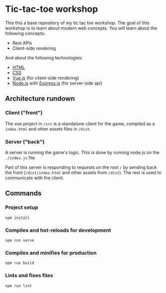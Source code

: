 # Tic-tac-toe workshop

This this a base repository of my tic tac toe workshop.
The goal of this workshop is to learn about modern web concepts.
You will learn about the following concepts:
* Rest APIs
* Client-side rendering

And about the following technologies:
* [HTML](https://developer.mozilla.org/en-US/docs/Glossary/html)
* [CSS](https://developer.mozilla.org/en-US/docs/Glossary/css)
* [Vue.js](https://github.com/vuejs/vue) (for client-side rendering)
* [Node.js](https://nodejs.org/) with [Express.js](https://github.com/expressjs/express) (for server-side api)

## Architecture rundown
### Client ("front")
The vue project in `/src` is a standalone client for the game, compiled as a `index.html` and other assets files in `/dist`.

### Server ("back")
A server is running the game's logic. This is done by running node.js on the `./index.js` file.

Part of this server is responding to requests on the root `/` by sending back the front (`/dist/index.html` and other assets from `/dist`).
The rest is used to communicate with the client.

## Commands
### Project setup
```
npm install
```

### Compiles and hot-reloads for development
```
npm run serve
```

### Compiles and minifies for production
```
npm run build
```

### Lints and fixes files
```
npm run lint
```
